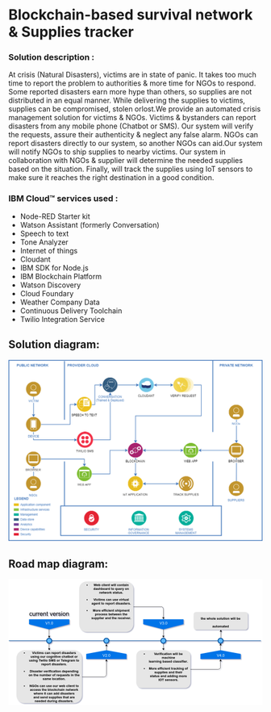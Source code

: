 # Blockchain-based survival network & Supplies tracker


### Solution description :

At crisis (Natural Disasters), victims are in state of panic. It takes too much time to report the problem to authorities & more time for NGOs to respond. Some reported disasters earn more hype than others, so supplies are not distributed in an equal manner. While delivering the supplies to victims, supplies can be compromised, stolen orlost.We provide an automated crisis management solution for victims & NGOs. Victims & bystanders can report disasters from any mobile phone (Chatbot or SMS). Our system will verify the requests, assure their authenticity & neglect any false alarm. NGOs can report disasters directly to our system, so another NGOs can aid.Our system will notify NGOs to ship supplies to nearby victims. Our system in collaboration with NGOs & supplier will determine the needed supplies based on the situation. Finally, will track the supplies using IoT sensors to make sure it reaches the right destination in a good condition.

### IBM Cloud™ services used :
* Node-RED Starter kit 
* Watson Assistant (formerly Conversation)
* Speech to text 
* Tone Analyzer 
* Internet of things 
* Cloudant 
* IBM SDK for Node.js 
* IBM Blockchain Platform 
* Watson Discovery
* Cloud Foundary
* Weather Company Data
* Continuous Delivery Toolchain
* Twilio Integration Service
 



## Solution diagram:
![Solution diagram](diagram.png)

## Road map diagram:
![Road map diagram](road_map_diagram.png)

